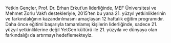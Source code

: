 Yetkin Gençler, Prof. Dr. Erhan Erkut’un liderliğinde, MEF Üniversitesi ve Mehmet Zorlu Vakfı destekleriyle, 2015’ten bu yana 21. yüzyıl yetkinliklerinin ve farkındalığının kazandırılmasını amaçlayan 12 haftalık eğitim programıdır. Daha önce eğitimi başarıyla tamamlamış kişilerin liderliğinde, sadece 21. yüzyıl yetkinliklerine değil YetGen kültürü ile 21. yüzyıla ve dünyaya olan farkındalığı da artırmayı hedeflemekteyiz.
